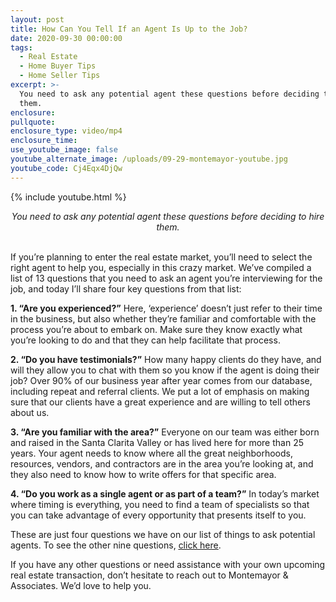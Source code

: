 ```yaml
---
layout: post
title: How Can You Tell If an Agent Is Up to the Job?
date: 2020-09-30 00:00:00
tags:
  - Real Estate
  - Home Buyer Tips
  - Home Seller Tips
excerpt: >-
  You need to ask any potential agent these questions before deciding to hire
  them.
enclosure:
pullquote:
enclosure_type: video/mp4
enclosure_time:
use_youtube_image: false
youtube_alternate_image: /uploads/09-29-montemayor-youtube.jpg
youtube_code: Cj4Eqx4DjQw
---
```


{% include youtube.html %}

<center><em>You need to ask any potential agent these questions before deciding to hire them.</em></center>

<br>If you’re planning to enter the real estate market, you’ll need to select the right agent to help you, especially in this crazy market. We’ve compiled a list of 13 questions that you need to ask an agent you’re interviewing for the job, and today I’ll share four key questions from that list:

**1\. “Are you experienced?”** Here, ‘experience’ doesn’t just refer to their time in the business, but also whether they’re familiar and comfortable with the process you’re about to embark on. Make sure they know exactly what you’re looking to do and that they can help facilitate that process.

**2\. “Do you have testimonials?”** How many happy clients do they have, and will they allow you to chat with them so you know if the agent is doing their job? Over 90% of our business year after year comes from our database, including repeat and referral clients. We put a lot of emphasis on making sure that our clients have a great experience and are willing to tell others about us.

**3\. “Are you familiar with the area?”** Everyone on our team was either born and raised in the Santa Clarita Valley or has lived here for more than 25 years. Your agent needs to know where all the great neighborhoods, resources, vendors, and contractors are in the area you’re looking at, and they also need to know how to write offers for that specific area.

**4\. “Do you work as a single agent or as part of a team?”** In today’s market where timing is everything, you need to find a team of specialists so that you can take advantage of every opportunity that presents itself to you.

These are just four questions we have on our list of things to ask potential agents. To see the other nine questions, <u><a target="_blank" rel="noopener" href="/uploads/13_Agent_Questions.pdf">click here</a></u>.

If you have any other questions or need assistance with your own upcoming real estate transaction, don’t hesitate to reach out to Montemayor & Associates. We’d love to help you.